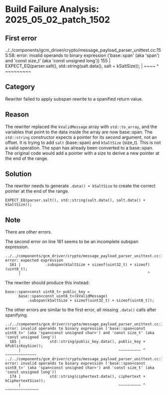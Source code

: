 # Build Failure Analysis: 2025_05_02_patch_1502

## First error

../../components/gcm_driver/crypto/message_payload_parser_unittest.cc:155:58: error: invalid operands to binary expression ('base::span<const uint8_t>' (aka 'span<const unsigned char>') and 'const size_t' (aka 'const unsigned long'))
  155 |   EXPECT_EQ(parser.salt(), std::string(salt.data(), salt + kSaltSize));
      |                                                     ~~~~ ^ ~~~~~~~~~

## Category
Rewriter failed to apply subspan rewrite to a spanified return value.

## Reason
The rewriter replaced the `kValidMessage` array with `std::to_array`, and the variables that point to the data inside the array are now base::span. The `std::string` constructor expects a pointer for its second argument, not an offset. It is trying to add `salt` (base::span) and `kSaltSize` (size_t). This is not a valid operation. The span has already been converted to a base::span. The original code would add a pointer with a size to derive a new pointer at the end of the range.

## Solution
The rewriter needs to generate `.data() + kSaltSize` to create the correct pointer at the end of the range.

```
EXPECT_EQ(parser.salt(), std::string(salt.data(), salt.data() + kSaltSize));
```

## Note
There are other errors.

The second error on line 161 seems to be an incomplete subspan expression.
```
../../components/gcm_driver/crypto/message_payload_parser_unittest.cc:161:57: error: expected expression
  161 |           .subspan(kSaltSize + sizeof(uint32_t) + sizeof)(uint8_t);
      |                                                         ^
```

The rewriter should produce this instead:
```
base::span<const uint8_t> public_key =
      base::span<const uint8_t>(kValidMessage)
          .subspan(kSaltSize + sizeof(uint32_t) + sizeof(uint8_t));
```

The other errors are similar to the first error, all missing `.data()` calls after spanifying.
```
../../components/gcm_driver/crypto/message_payload_parser_unittest.cc:165:55: error: invalid operands to binary expression ('base::span<const uint8_t>' (aka 'span<const unsigned char>') and 'const size_t' (aka 'const unsigned long'))
  165 |             std::string(public_key.data(), public_key + kPublicKeySize));
      |                                            ~~~~~~~~~~ ^ ~~~~~~~~~~~~~~
../../components/gcm_driver/crypto/message_payload_parser_unittest.cc:174:55: error: invalid operands to binary expression ('base::span<const uint8_t>' (aka 'span<const unsigned char>') and 'const size_t' (aka 'const unsigned long'))
  174 |             std::string(ciphertext.data(), ciphertext + kCiphertextSize));
      |                                            ~~~~~~~~~~ ^ ~~~~~~~~~~~~~~~